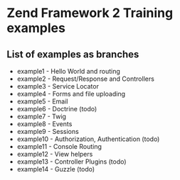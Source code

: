 # Zend Framework 2 Training examples

## List of examples as branches
 * example1 - Hello World and routing
 * example2 - Request/Response and Controllers
 * example3 - Service Locator
 * example4 - Forms and file uploading
 * example5 - Email
 * example6 - Doctrine (todo)
 * example7 - Twig
 * example8 - Events
 * example9 - Sessions
 * example10 - Authorization, Authentication (todo)
 * example11 - Console Routing
 * example12 - View helpers
 * example13 - Controller Plugins (todo)
 * example14 - Guzzle (todo)
